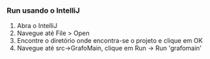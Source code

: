 ### Run usando o IntelliJ
1. Abra o IntelliJ
2. Navegue até File > Open
3. Encontre o diretório onde encontra-se o projeto e clique em OK
4. Navegue até src->GrafoMain, clique em Run -> Run 'grafomain'
